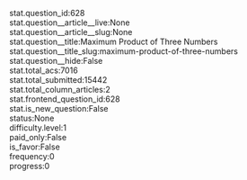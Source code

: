 stat.question_id:628  
stat.question__article__live:None  
stat.question__article__slug:None  
stat.question__title:Maximum Product of Three Numbers  
stat.question__title_slug:maximum-product-of-three-numbers  
stat.question__hide:False  
stat.total_acs:7016  
stat.total_submitted:15442  
stat.total_column_articles:2  
stat.frontend_question_id:628  
stat.is_new_question:False  
status:None  
difficulty.level:1  
paid_only:False  
is_favor:False  
frequency:0  
progress:0  
